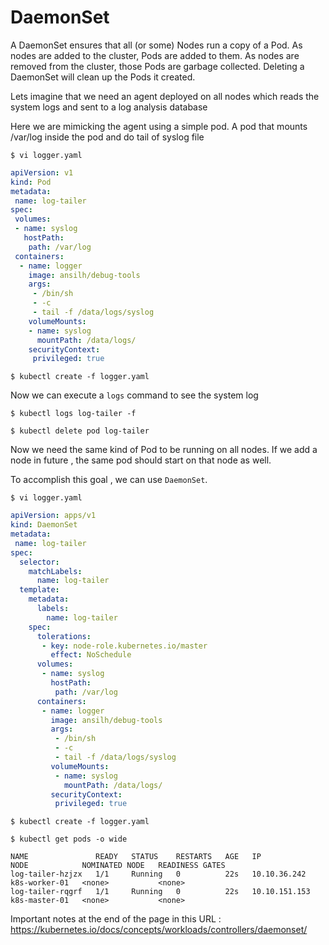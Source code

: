 

# DaemonSet

A DaemonSet ensures that all (or some) Nodes run a copy of a Pod. As nodes are added to the cluster, Pods are added to them. As nodes are removed from the cluster, those Pods are garbage collected. Deleting a DaemonSet will clean up the Pods it created.

Lets imagine that we need an agent deployed on all nodes which reads the system logs and sent to a log analysis database

Here we are mimicking the agent using a simple pod.
A pod that mounts /var/log inside the pod and do tail of syslog file

```shell
$ vi logger.yaml
```

```yaml
apiVersion: v1
kind: Pod
metadata:
 name: log-tailer
spec:
 volumes:
 - name: syslog
   hostPath:
    path: /var/log
 containers:
  - name: logger
    image: ansilh/debug-tools
    args:
     - /bin/sh
     - -c
     - tail -f /data/logs/syslog
    volumeMounts:
    - name: syslog
      mountPath: /data/logs/
    securityContext:
     privileged: true
```

```shell
$ kubectl create -f logger.yaml
```

Now we can execute a `logs` command to see the system log

```shell
$ kubectl logs log-tailer -f
```

```shell
$ kubectl delete pod log-tailer
```

Now we need the same kind of Pod to be running on all nodes.
If we add a node in future , the same pod should start on that node as well.

To accomplish this goal , we can use `DaemonSet`.

```shell
$ vi logger.yaml
```

```yaml
apiVersion: apps/v1                               
kind: DaemonSet                                   
metadata:                                         
 name: log-tailer                                 
spec:                                             
  selector:                                       
    matchLabels:                                  
      name: log-tailer                            
  template:                                       
    metadata:                                     
      labels:                                     
        name: log-tailer                          
    spec:                                         
      tolerations:                                
       - key: node-role.kubernetes.io/master      
         effect: NoSchedule                       
      volumes:                                    
       - name: syslog                             
         hostPath:                                
          path: /var/log                          
      containers:                                 
       - name: logger                             
         image: ansilh/debug-tools                
         args:                                    
          - /bin/sh                               
          - -c                                    
          - tail -f /data/logs/syslog             
         volumeMounts:                            
          - name: syslog                          
            mountPath: /data/logs/                
         securityContext:                         
          privileged: true                        
```

```shell
$ kubectl create -f logger.yaml
```

```shell
$ kubectl get pods -o wide
```

```console
NAME               READY   STATUS    RESTARTS   AGE   IP              NODE            NOMINATED NODE   READINESS GATES
log-tailer-hzjzx   1/1     Running   0          22s   10.10.36.242    k8s-worker-01   <none>           <none>
log-tailer-rqgrf   1/1     Running   0          22s   10.10.151.153   k8s-master-01   <none>           <none>
```

Important notes at the end of the page in this URL : https://kubernetes.io/docs/concepts/workloads/controllers/daemonset/
